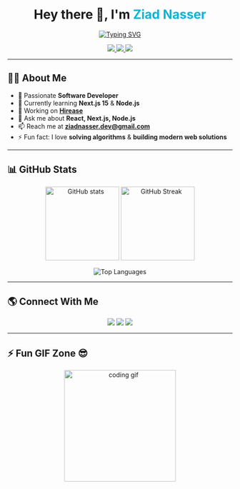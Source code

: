 <h1 align="center">
  Hey there 👋, I'm <span style="color:#06b6d4;">Ziad Nasser</span>
</h1>

<!-- Typing Effect -->
<p align="center">
  <a href="https://git.io/typing-svg">
    <img src="https://readme-typing-svg.herokuapp.com?font=Fira+Code&size=22&pause=1000&center=true&vCenter=true&width=600&lines=A+passionate+Software+Developer+%F0%9F%9A%80;React.js+%7C+Next.js+%7C+Node.js;Building+Modern+Responsive+Web+Apps;Always+Learning+New+Technologies+%F0%9F%92%AA" alt="Typing SVG" />
  </a>
</p>

<p align="center">
  <a href="mailto:ziadnasser.dev@gmail.com">
    <img src="https://img.shields.io/badge/Email-D14836?style=for-the-badge&logo=gmail&logoColor=white" />
  </a>
  <a href="https://www.linkedin.com/in/ziad-nasser">
    <img src="https://img.shields.io/badge/LinkedIn-0077B5?style=for-the-badge&logo=linkedin&logoColor=white" />
  </a>
  <a href="https://github.com/Ziad-Nasser">
    <img src="https://img.shields.io/badge/GitHub-181717?style=for-the-badge&logo=github&logoColor=white" />
  </a>
</p>

---

## 👨‍💻 **About Me**
- 🚀 Passionate **Software Developer**
- 🌱 Currently learning **Next.js 15** & **Node.js**
- 🔭 Working on **[Hirease](https://github.com/Ziad-Nasser/Hirease)**
- 💬 Ask me about **React, Next.js, Node.js**
- 📫 Reach me at **ziadnasser.dev@gmail.com**
- ⚡ Fun fact: I love **solving algorithms** & **building modern web solutions**

---

## 📊 **GitHub Stats**

<p align="center">
  <img src="https://github-readme-stats.vercel.app/api?username=Ziad-Nasser&show_icons=true&theme=tokyonight" alt="GitHub stats" height="165" />
  <img src="https://github-readme-streak-stats.herokuapp.com?user=Ziad-Nasser&theme=tokyonight&hide_border=true" alt="GitHub Streak" height="165" />
</p>

<p align="center">
  <img src="https://github-readme-stats.vercel.app/api/top-langs/?username=Ziad-Nasser&layout=compact&theme=tokyonight" alt="Top Languages" />
</p>

---

## 🌎 **Connect With Me**
<p align="center">
  <a href="mailto:ziadnasser.dev@gmail.com"><img src="https://img.shields.io/badge/Email-D14836?style=for-the-badge&logo=gmail&logoColor=white" /></a>
  <a href="https://www.linkedin.com/in/ziad-nasser"><img src="https://img.shields.io/badge/LinkedIn-0077B5?style=for-the-badge&logo=linkedin&logoColor=white" /></a>
  <a href="https://github.com/Ziad-Nasser"><img src="https://img.shields.io/badge/GitHub-181717?style=for-the-badge&logo=github&logoColor=white" /></a>
</p>

---

## ⚡ Fun GIF Zone 😎
<p align="center">
  <img src="https://media.giphy.com/media/M9gbBd9nbDrOTu1Mqx/giphy.gif" width="250" alt="coding gif">
</p>
